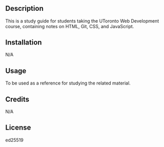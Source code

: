 # <Your-Project-Title>

## Description

This is a study guide for students taking the UToronto Web Development course, containing notes on HTML, Git, CSS, and JavaScript.

## Installation

N/A

## Usage

To be used as a reference for studying the related material.

## Credits

N/A

## License

ed25519